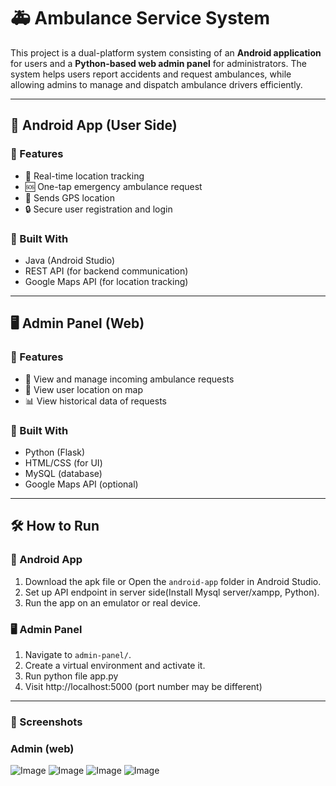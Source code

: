 # 🚑 Ambulance Service System

This project is a dual-platform system consisting of an **Android application** for users and a **Python-based web admin panel** for administrators. 
The system helps users report accidents and request ambulances, while allowing admins to manage and dispatch ambulance drivers efficiently.

---

## 📱 Android App (User Side)

### 🔹 Features
- 📍 Real-time location tracking
- 🆘 One-tap emergency ambulance request
- 📡 Sends GPS location
- 🔒 Secure user registration and login

### 🔧 Built With
- Java (Android Studio)
- REST API (for backend communication)
- Google Maps API (for location tracking)

---

## 🖥️ Admin Panel (Web)

### 🔹 Features
- 👥 View and manage incoming ambulance requests
- 📍 View user location on map
- 📊 View historical data of requests

### 🔧 Built With
- Python (Flask)
- HTML/CSS (for UI)
- MySQL (database)
- Google Maps API (optional)

---


## 🛠️ How to Run

### 📱 Android App
1. Download the apk file or Open the `android-app` folder in Android Studio.
2. Set up API endpoint in server side(Install Mysql server/xampp, Python).
4. Run the app on an emulator or real device.

### 🖥️ Admin Panel
1. Navigate to `admin-panel/`.
2. Create a virtual environment and activate it.
3. Run python file app.py
4. Visit http://localhost:5000 (port number may be different)

---

 
### 📸 Screenshots

### Admin (web)

![Image](https://github.com/user-attachments/assets/79000922-30d1-4645-88b4-4abbc89351b6)
![Image](https://github.com/user-attachments/assets/ea92c29f-4b03-4058-9d01-ce350f177340)
![Image](https://github.com/user-attachments/assets/34bc25b3-907a-4c40-8601-cacff0bf0e8c)
![Image](https://github.com/user-attachments/assets/561e1336-b932-461a-a068-b6e0e6829776)

